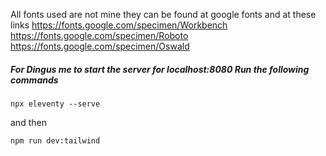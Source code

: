 All fonts used are not mine they can be found at google fonts and at these links
https://fonts.google.com/specimen/Workbench
https://fonts.google.com/specimen/Roboto
https://fonts.google.com/specimen/Oswald

##### For Dingus me to start the server for localhost:8080 Run the following commands

```
npx eleventy --serve
```

and then 

```
npm run dev:tailwind
```
